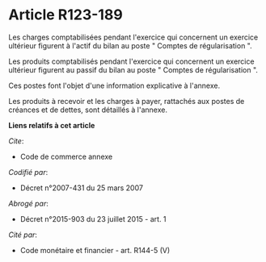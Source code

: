 # Article R123-189

Les charges comptabilisées pendant l'exercice qui concernent un exercice ultérieur figurent à l'actif du bilan au poste "
Comptes de régularisation ".

Les produits comptabilisés pendant l'exercice qui concernent un exercice ultérieur figurent au passif du bilan au poste "
Comptes de régularisation ".

Ces postes font l'objet d'une information explicative à l'annexe.

Les produits à recevoir et les charges à payer, rattachés aux postes de créances et de dettes, sont détaillés à l'annexe.

**Liens relatifs à cet article**

_Cite_:

  - Code de commerce annexe

_Codifié par_:

  - Décret n°2007-431 du 25 mars 2007

_Abrogé par_:

  - Décret n°2015-903 du 23 juillet 2015 - art. 1

_Cité par_:

  - Code monétaire et financier - art. R144-5 (V)
